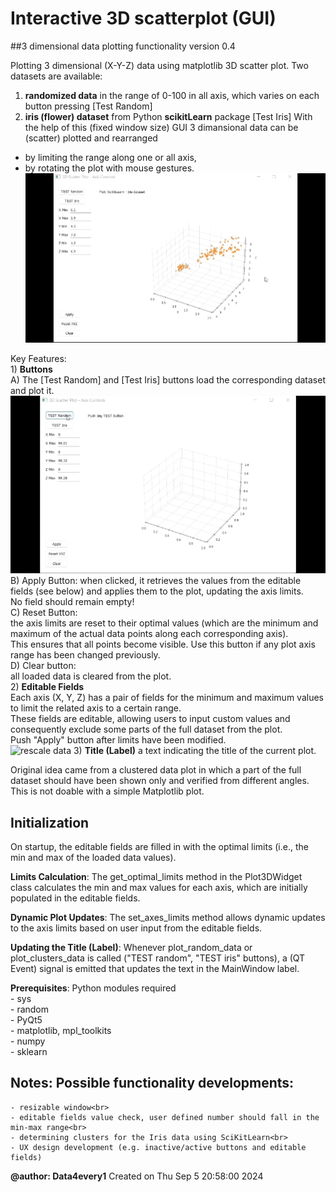 # Interactive 3D scatterplot (GUI)

##3 dimensional data plotting functionality
version 0.4

Plotting 3 dimensional (X-Y-Z) data using matplotlib 3D scatter plot. Two datasets are available:
1) **randomized data** in the range of 0-100 in all axis, which varies on each button pressing [Test Random]
2) **iris (flower) dataset** from Python __scikitLearn__ package [Test Iris]
With the help of this (fixed window size) GUI 3 dimansional data can be (scatter) plotted and rearranged 
- by limiting the range along one or all axis,
- by rotating the plot with mouse gestures.<br>
![rotate plot](./fig/plot3Dgui_02.gif)

Key Features:<br>
    1)  **Buttons**<br>
        A) The [Test Random] and [Test Iris] buttons load the corresponding dataset and plot it.<br>
		![load data](./fig/plot3Dgui_01.gif)
        B) Apply Button:
         when clicked, it retrieves the values from the editable fields (see below) and applies them to the plot, updating the axis limits.<br>
         No field should remain empty!<br>
        C) Reset Button:<br>
         the axis limits are reset to their optimal values (which are the minimum and maximum of the actual data points along each corresponding axis).<br>
         This ensures that all points become visible. Use this button if any plot axis range has been changed previously.<br>
        D) Clear button:<br>
         all loaded data is cleared from the plot.<br>
    2) **Editable Fields**<br>
        Each axis (X, Y, Z) has a pair of fields for the minimum and maximum values to limit the related axis to a certain range.<br>
        These fields are editable, allowing users to input custom values and consequently exclude some parts of the full dataset from the plot.<br>
        Push "Apply" button after limits have been modified.<br>
		![rescale data](./fig/plot3Dgui_03.gif)
    3) **Title (Label)** a text indicating the title of the current plot.<br>

Original idea came from a clustered data plot in which a part of the full dataset should have been shown only and verified from different angles. This is not doable with a simple Matplotlib plot.
    
## Initialization
On startup, the editable fields are filled in with the optimal limits (i.e., the min and max of the loaded data values).

**Limits Calculation**: The get_optimal_limits method in the Plot3DWidget class calculates the min and max values for each axis, which are initially populated in the editable fields.

**Dynamic Plot Updates**: The set_axes_limits method allows dynamic updates to the axis limits based on user input from the editable fields.

**Updating the Title (Label)**:
Whenever plot_random_data or plot_clusters_data is called ("TEST random", "TEST iris" buttons), a (QT Event) signal is emitted that updates the text in the MainWindow label.

**Prerequisites**: Python modules required<br>
    - sys<br>
    - random<br>
    - PyQt5<br>
    - matplotlib, mpl_toolkits<br>
    - numpy<br>
    - sklearn<br>

## Notes: Possible functionality developments:
    - resizable window<br>
    - editable fields value check, user defined number should fall in the min-max range<br>
    - determining clusters for the Iris data using SciKitLearn<br>
    - UX design development (e.g. inactive/active buttons and editable fields)

**@author: Data4every1**
Created on Thu Sep 5 20:58:00 2024